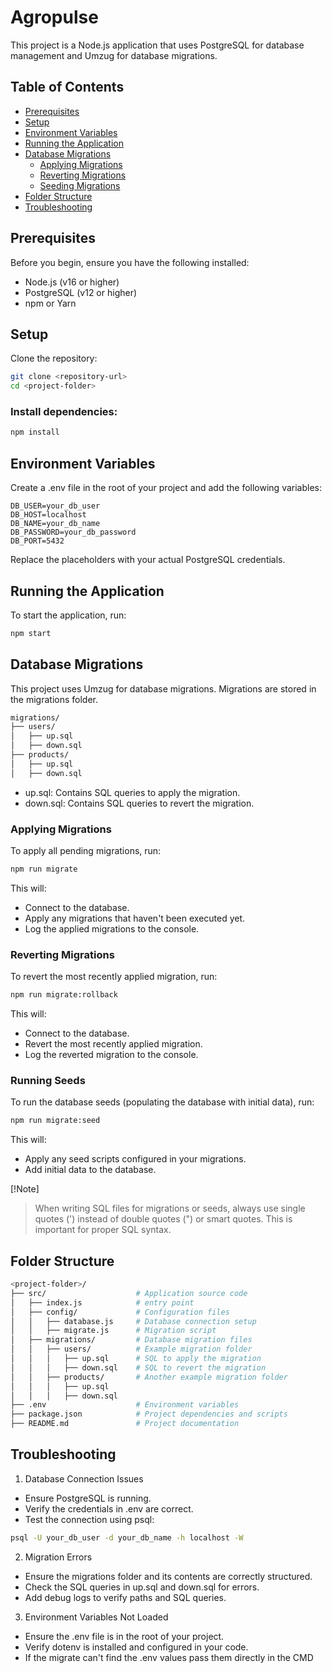 # Agropulse
This project is a Node.js application that uses PostgreSQL for database management and Umzug for database migrations.

## Table of Contents
- [Prerequisites](#prerequisites)
- [Setup](#setup)
- [Environment Variables](#environment-variables)
- [Running the Application](#running-the-application)
- [Database Migrations](#database-migrations)
  - [Applying Migrations](#applying-migrations)
  - [Reverting Migrations](#reverting-migrations)
  - [Seeding Migrations](#seeding-migrations)
- [Folder Structure](#folder-structure)
- [Troubleshooting](#troubleshooting)

## Prerequisites
Before you begin, ensure you have the following installed:

- Node.js (v16 or higher)
- PostgreSQL (v12 or higher)
- npm or Yarn

## Setup
Clone the repository:

```bash
git clone <repository-url>
cd <project-folder>
```

### Install dependencies:
```bash
npm install
```

## Environment Variables
Create a .env file in the root of your project and add the following variables:
```
DB_USER=your_db_user
DB_HOST=localhost
DB_NAME=your_db_name
DB_PASSWORD=your_db_password
DB_PORT=5432
```
Replace the placeholders with your actual PostgreSQL credentials.

## Running the Application
To start the application, run:
```bash
npm start
```

## Database Migrations
This project uses Umzug for database migrations. Migrations are stored in the migrations folder.
```bash
migrations/
├── users/
│   ├── up.sql
│   ├── down.sql
├── products/
│   ├── up.sql
│   ├── down.sql
```
- up.sql: Contains SQL queries to apply the migration.
- down.sql: Contains SQL queries to revert the migration.

### Applying Migrations
To apply all pending migrations, run:
```bash
npm run migrate
```
This will:
- Connect to the database.
- Apply any migrations that haven't been executed yet.
- Log the applied migrations to the console.

### Reverting Migrations
To revert the most recently applied migration, run:
```bash
npm run migrate:rollback
```
This will:
- Connect to the database.
- Revert the most recently applied migration.
- Log the reverted migration to the console.

### Running Seeds
To run the database seeds (populating the database with initial data), run:

```bash
npm run migrate:seed
```
This will:

- Apply any seed scripts configured in your migrations.
- Add initial data to the database.

[!Note]
> When writing SQL files for migrations or seeds, always use single quotes (') instead of double quotes (") or smart quotes. This is important for proper SQL syntax.

## Folder Structure
```bash
<project-folder>/
├── src/                    # Application source code
│   ├── index.js            # entry point
│   ├── config/             # Configuration files
│   │   ├── database.js     # Database connection setup
│   │   ├── migrate.js      # Migration script
│   ├── migrations/         # Database migration files
│   │   ├── users/          # Example migration folder
│   │   │   ├── up.sql      # SQL to apply the migration
│   │   │   ├── down.sql    # SQL to revert the migration
│   │   ├── products/       # Another example migration folder
│   │   │   ├── up.sql
│   │   │   ├── down.sql
├── .env                    # Environment variables
├── package.json            # Project dependencies and scripts
├── README.md               # Project documentation


```

## Troubleshooting
1. Database Connection Issues
- Ensure PostgreSQL is running.
- Verify the credentials in .env are correct.
- Test the connection using psql:
```bash
psql -U your_db_user -d your_db_name -h localhost -W
```
2. Migration Errors
- Ensure the migrations folder and its contents are correctly structured.
- Check the SQL queries in up.sql and down.sql for errors.
- Add debug logs to verify paths and SQL queries.

3. Environment Variables Not Loaded
- Ensure the .env file is in the root of your project.
- Verify dotenv is installed and configured in your code.
- If the migrate can't find the .env values pass them directly in the CMD
